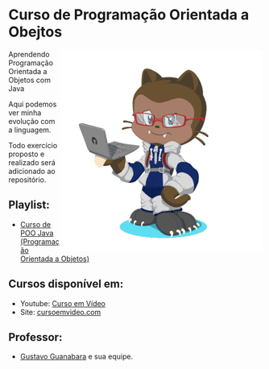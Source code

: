 # Curso de Programação Orientada a Obejtos
<img src="imagens/octocat-left.png" align="right" width="400">
 
Aprendendo Programação Orientada a Objetos com Java

Aqui podemos ver minha evolução com a linguagem.

Todo exercício proposto e realizado será adicionado ao repositório.

## Playlist:
- [Curso de POO Java (Programação Orientada a Objetos)](https://www.youtube.com/playlist?list=PLHz_AreHm4dkqe2aR0tQK74m8SFe-aGsY)

## Cursos disponível em:
- Youtube: [Curso em Vídeo](https://www.youtube.com/c/CursoemV%C3%ADdeo)
- Site: [cursoemvideo.com](https://www.cursoemvideo.com/)

## Professor:
- [Gustavo Guanabara](https://github.com/gustavoguanabara) e sua equipe.
